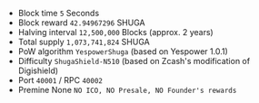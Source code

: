 - Block time `5` Seconds
- Block reward `42.94967296` SHUGA
- Halving interval `12,500,000` Blocks (approx. 2 years)
- Total supply `1,073,741,824` SHUGA
- PoW algorithm `YespowerShuga` (based on Yespower 1.0.1)
- Difficulty `ShugaShield-N510` (based on Zcash's modification of Digishield)
- Port `40001` / RPC `40002`
- Premine None `NO ICO, NO Presale, NO Founder's rewards`
